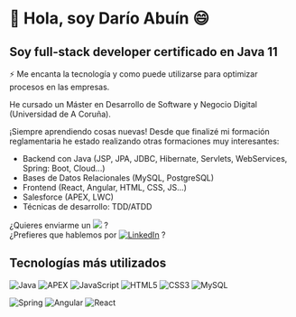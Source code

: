 # 👋 Hola, soy Darío Abuín 😄 

## Soy full-stack developer certificado en Java 11

⚡ Me encanta la tecnología y como puede utilizarse para optimizar procesos en las empresas.

He cursado un Máster en Desarrollo de Software y Negocio Digital (Universidad de A Coruña). 

¡Siempre aprendiendo cosas nuevas! Desde que finalizé mi formación reglamentaria he estado realizando otras formaciones muy interesantes:<br>
- Backend con Java (JSP, JPA, JDBC, Hibernate, Servlets, WebServices, Spring: Boot, Cloud...)
- Bases de Datos Relacionales (MySQL, PostgreSQL)
- Frontend (React, Angular, HTML, CSS, JS...)
- Salesforce (APEX, LWC)
- Técnicas de desarrollo: TDD/ATDD

¿Quieres enviarme un <a href="mailto:darioabuin@outlook.com">![](https://img.shields.io/badge/EMAIL-%23D51818)</a> ?<br>
¿Prefieres que hablemos por <a href="https://es.linkedin.com/in/darioabuinpose" target="_blank">![LinkedIn](https://img.shields.io/badge/LINKEDIN-%230077B5)</a> ?

## Tecnologías más utilizados

![Java](https://img.shields.io/badge/java-%23ED8B00.svg?style=for-the-badge&logo=openjdk&logoColor=white)
![APEX](https://img.shields.io/badge/APEX-blue)
![JavaScript](https://img.shields.io/badge/javascript-%23323330.svg?style=for-the-badge&logo=javascript&logoColor=%23F7DF1E)
![HTML5](https://img.shields.io/badge/html5-%23E34F26.svg?style=for-the-badge&logo=html5&logoColor=white)
![CSS3](https://img.shields.io/badge/css3-%231572B6.svg?style=for-the-badge&logo=css3&logoColor=white)
![MySQL](https://img.shields.io/badge/mysql-%2300f.svg?style=for-the-badge&logo=mysql&logoColor=white)

![Spring](https://img.shields.io/badge/spring-%236DB33F.svg?style=for-the-badge&logo=spring&logoColor=white)
![Angular](https://img.shields.io/badge/angular-%23DD0031.svg?style=for-the-badge&logo=angular&logoColor=white)
![React](https://img.shields.io/badge/react-%2320232a.svg?style=for-the-badge&logo=react&logoColor=%2361DAFB)

